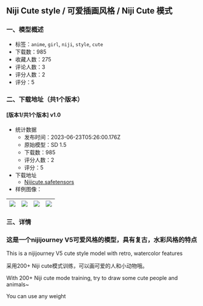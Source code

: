 ## Niji Cute style / 可爱插画风格 / Niji Cute 模式
### 一、模型概述

- 标签：`anime`, `girl`, `niji`, `style`, `cute`
- 下载数：985
- 收藏人数：275
- 评论人数：3
- 评分人数：2
- 评分：5

### 二、下载地址（共1个版本）

#### [版本1/共1个版本] v1.0

- 统计数据
  - 发布时间：2023-06-23T05:26:00.176Z
  - 原始模型：SD 1.5
  - 下载数：985
  - 评分人数：2
  - 评分：5
- 下载地址
  - [Nijicute.safetensors](https://civitai.com/api/download/models/102027)
- 样例图像：

| <img src="https://image.civitai.com/xG1nkqKTMzGDvpLrqFT7WA/0e0e4213-e827-48a1-b68c-11093415f873/width=450/1253411.jpeg" /> | <img src="https://image.civitai.com/xG1nkqKTMzGDvpLrqFT7WA/19da0af4-8004-448c-a19b-30d620c0cd2e/width=450/1253390.jpeg" /> | <img src="https://image.civitai.com/xG1nkqKTMzGDvpLrqFT7WA/14d1a7e7-a93b-4d9c-9acc-603babdf9ad0/width=450/1252777.jpeg" /> | <img src="https://image.civitai.com/xG1nkqKTMzGDvpLrqFT7WA/8d98c606-e6a4-439a-a012-add066fb953b/width=450/1253300.jpeg" /> |
| ---- | ---- | ---- | ---- |


### 三、详情
<h3 id="heading-182">这是一个nijijourney V5可爱风格的模型，具有复古，水彩风格的特点</h3><p>This is a nijijourney V5 cute style model with retro, watercolor features</p><p>采用200+ Niji cute模式训练，可以画可爱的人和小动物哦。</p><p>With 200+ Niji cute mode training, try to draw some cute people and animals~</p><p>You can use any weight</p>